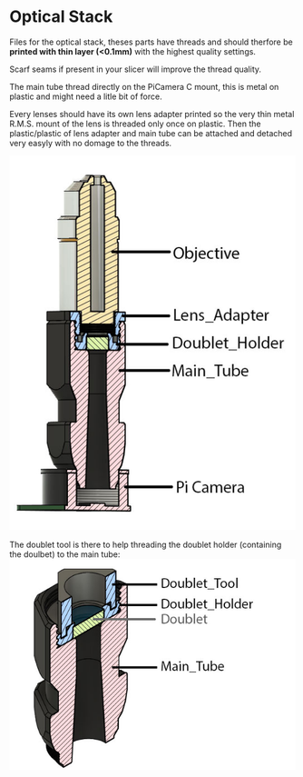 # Optical Stack

Files for the optical stack, theses parts have threads and should therfore be **printed with thin layer (<0.1mm)** with the highest quality settings.

Scarf seams if present in your slicer will improve the thread quality.

The main tube thread directly on the PiCamera C mount, this is metal on plastic and might need a litle bit of force.

Every lenses should have its own lens adapter printed so the very thin metal R.M.S. mount of the lens is threaded only once on plastic. Then the plastic/plastic of lens adapter and main tube can be attached and detached very easyly with no domage to the threads.

![](Stack.jpg)

The doublet tool is there to help threading the doublet holder (containing the doulbet) to the main tube:
![](doublet_tool.jpg)
